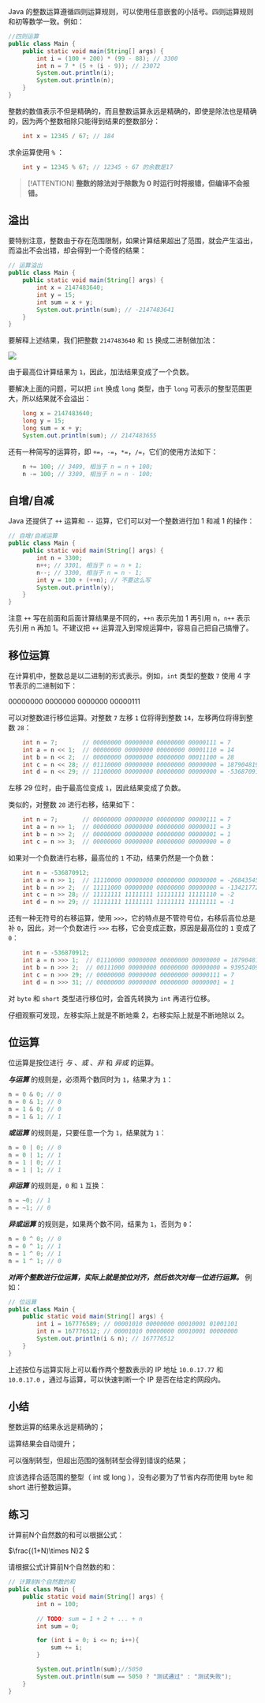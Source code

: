 Java 的整数运算遵循四则运算规则，可以使用任意嵌套的小括号。四则运算规则和初等数学一致。例如：

```java
//四则运算
public class Main {
    public static void main(String[] args) {
        int i = (100 + 200) * (99 - 88); // 3300
        int n = 7 * (5 + (i - 9)); // 23072
        System.out.println(i);
        System.out.println(n);
    }
}
```

整数的数值表示不但是精确的，而且整数运算永远是精确的，即使是除法也是精确的，因为两个整数相除只能得到结果的整数部分：

```java
    int x = 12345 / 67; // 184
```

求余运算使用 `%` ：

```java
    int y = 12345 % 67; // 12345 ÷ 67 的余数是17
```

> [!ATTENTION]
> **整数的除法对于除数为 0 时运行时将报错，但编译不会报错。**


## 溢出

要特别注意，整数由于存在范围限制，如果计算结果超出了范围，就会产生溢出，而溢出不会出错，却会得到一个奇怪的结果：

```java
// 运算溢出
public class Main {
    public static void main(String[] args) {
        int x = 2147483640;
        int y = 15;
        int sum = x + y;
        System.out.println(sum); // -2147483641
    }
}
```

要解释上述结果，我们把整数 `2147483640` 和 `15` 换成二进制做加法：


![](https://cdn.gxmnzl.xyz//img/202206011637247.png)


由于最高位计算结果为 `1`，因此，加法结果变成了一个负数。

要解决上面的问题，可以把 `int` 换成 `long` 类型，由于 `long` 可表示的整型范围更大，所以结果就不会溢出：

```java
    long x = 2147483640;
    long y = 15;
    long sum = x + y;
    System.out.println(sum); // 2147483655
```

还有一种简写的运算符，即 `+=`，`-=`，`*=`，`/=`，它们的使用方法如下：

```java
    n += 100; // 3409, 相当于 n = n + 100;
    n -= 100; // 3309, 相当于 n = n - 100;
```

## 自增/自减

Java 还提供了 `++` 运算和 `--` 运算，它们可以对一个整数进行加 1 和减 1 的操作：

```java
// 自增/自减运算
public class Main {
    public static void main(String[] args) {
        int n = 3300;
        n++; // 3301, 相当于 n = n + 1;
        n--; // 3300, 相当于 n = n - 1;
        int y = 100 + (++n); // 不要这么写
        System.out.println(y);
    }
}
```


注意 `++` 写在前面和后面计算结果是不同的，`++n` 表示先加 1 再引用 n，`n++` 表示先引用 n 再加 1。不建议把 `++` 运算混入到常规运算中，容易自己把自己搞懵了。


## 移位运算

在计算机中，整数总是以二进制的形式表示。例如，`int` 类型的整数 `7` 使用 4 字节表示的二进制如下：

00000000 0000000 0000000 00000111

可以对整数进行移位运算。对整数 `7` 左移 `1` 位将得到整数 `14`，左移两位将得到整数 `28`：

```java
    int n = 7;       // 00000000 00000000 00000000 00000111 = 7
    int a = n << 1;  // 00000000 00000000 00000000 00001110 = 14
    int b = n << 2;  // 00000000 00000000 00000000 00011100 = 28
    int c = n << 28; // 01110000 00000000 00000000 00000000 = 1879048192
    int d = n << 29; // 11100000 00000000 00000000 00000000 = -536870912
```

左移 29 位时，由于最高位变成 `1`，因此结果变成了负数。

类似的，对整数 `28` 进行右移，结果如下：

```java
    int n = 7;       // 00000000 00000000 00000000 00000111 = 7
    int a = n >> 1;  // 00000000 00000000 00000000 00000011 = 3
    int b = n >> 2;  // 00000000 00000000 00000000 00000001 = 1
    int c = n >> 3;  // 00000000 00000000 00000000 00000000 = 0
```

如果对一个负数进行右移，最高位的 `1` 不动，结果仍然是一个负数：

```java
    int n = -536870912;
    int a = n >> 1;  // 11110000 00000000 00000000 00000000 = -268435456
    int b = n >> 2;  // 11111000 00000000 00000000 00000000 = -134217728
    int c = n >> 28; // 11111111 11111111 11111111 11111110 = -2
    int d = n >> 29; // 11111111 11111111 11111111 11111111 = -1
```

还有一种无符号的右移运算，使用 `>>>`，它的特点是不管符号位，右移后高位总是补 `0`，因此，对一个负数进行 `>>>` 右移，它会变成正数，原因是最高位的 `1` 变成了 `0`：

```java
    int n = -536870912;
    int a = n >>> 1;  // 01110000 00000000 00000000 00000000 = 1879048192
    int b = n >>> 2;  // 00111000 00000000 00000000 00000000 = 939524096
    int c = n >>> 29; // 00000000 00000000 00000000 00000111 = 7
    int d = n >>> 31; // 00000000 00000000 00000000 00000001 = 1
```

对 `byte` 和 `short` 类型进行移位时，会首先转换为 `int` 再进行位移。

仔细观察可发现，左移实际上就是不断地乘 2，右移实际上就是不断地除以 2。


## 位运算

位运算是按位进行 *与* 、*或* 、*非* 和 *异或* 的运算。

***与运算*** 的规则是，必须两个数同时为 `1`，结果才为 `1`：

```java
n = 0 & 0; // 0
n = 0 & 1; // 0
n = 1 & 0; // 0
n = 1 & 1; // 1
```

***或运算*** 的规则是，只要任意一个为 `1`，结果就为 `1`：

```java
n = 0 | 0; // 0
n = 0 | 1; // 1
n = 1 | 0; // 1
n = 1 | 1; // 1
```

***非运算*** 的规则是，`0` 和 `1` 互换：

```java
n = ~0; // 1
n = ~1; // 0
```

***异或运算*** 的规则是，如果两个数不同，结果为 `1`，否则为 `0`：

```java
n = 0 ^ 0; // 0
n = 0 ^ 1; // 1
n = 1 ^ 0; // 1
n = 1 ^ 1; // 0
```

***对两个整数进行位运算，实际上就是按位对齐，然后依次对每一位进行运算。*** 例如：

```java
// 位运算
public class Main {
    public static void main(String[] args) {
        int i = 167776589; // 00001010 00000000 00010001 01001101
        int n = 167776512; // 00001010 00000000 00010001 00000000
        System.out.println(i & n); // 167776512
    }
}
```

上述按位与运算实际上可以看作两个整数表示的 IP 地址 `10.0.17.77` 和 `10.0.17.0` ，通过与运算，可以快速判断一个 IP 是否在给定的网段内。




## 小结

整数运算的结果永远是精确的；

运算结果会自动提升；

可以强制转型，但超出范围的强制转型会得到错误的结果；

应该选择合适范围的整型（ int 或 long ），没有必要为了节省内存而使用 byte 和 short 进行整数运算。


## 练习

计算前N个自然数的和可以根据公式：

$\frac{(1+N)\times N}2 $

​请根据公式计算前N个自然数的和：


```java
// 计算前N个自然数的和
public class Main {
    public static void main(String[] args) {
        int n = 100;
        
        // TODO: sum = 1 + 2 + ... + n
        int sum = 0;

        for (int i = 0; i <= n; i++){
            sum += i;
        }

        System.out.println(sum);//5050
        System.out.println(sum == 5050 ? "测试通过" : "测试失败");
    }
}
```


